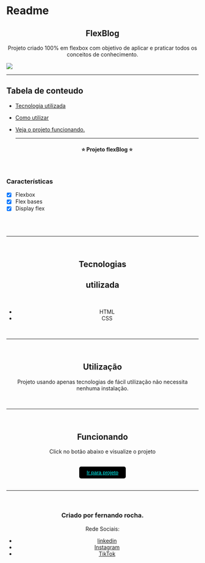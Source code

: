 # Readme

 <h2 align="center">FlexBlog</h2>

<P  align="center">Projeto criado 100% em flexbox com objetivo de aplicar e praticar todos os conceitos de conhecimento.</P>

<img src="assets/img/gifs/geral.gif">

<hr>

## Tabela de conteudo

- [Tecnologia utilizada](#tecnologias)
- [Como utilizar](#utilização)
- [Veja o projeto funcionando.](#funcionando)

   <hr>

   <h4 align="center">&#11088 Projeto flexBlog &#11088 </h4>
   </br>

### Características

- [x] Flexbox
- [x] Flex bases
- [x] Display flex

 <br>
 <br>

<div align="center">

<hr>
<br>
 <div align="center">
 
 ## Tecnologias 
 
 <h2>utilizada</h2><br>

- HTML<br>
- CSS<br>
</div>
<div align="center">
<br>
<hr>
<br>

## Utilização

<p>Projeto usando apenas tecnologias de fácil utilização não necessita nenhuma instalação.</p>
 </div>
 <div align="center">
  <br>
 <hr>
 <br>

## Funcionando

  <p>Click no botão abaixo e visualize o projeto </p>
<br>
  <button  style="padding:8px 20px; border-radius:5px; border:none; background:black;"><a style="color:aqua;" target="_blank" href="https://fernandoroch.github.io/FlexBlog/">Ir para projeto</a>
  </button>
  </div>

  <br>
 <hr>
 <br>

### Criado por fernando rocha.

Rede Sociais:

- <a target="_blank"  href="https://www.linkedin.com/feed/?trk=404_page">linkedin</a>
- <a target="_blank"  href="https://www.instagram.com/_daycode_/">Instagram</a>
- <a target="_blank"  href="https://www.tiktok.com/@_daycode_">TikTok</a>
